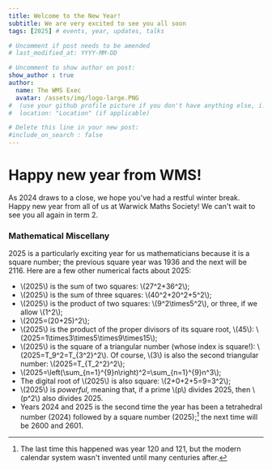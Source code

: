 ```yaml
---
title: Welcome to the New Year!
subtitle: We are very excited to see you all soon
tags: [2025] # events, year, updates, talks

# Uncomment if post needs to be amended
# last_modified_at: YYYY-MM-DD

# Uncomment to show author on post:
show_author : true
author:
  name: The WMS Exec
  avatar: /assets/img/logo-large.PNG
#  (use your github profile picture if you don't have anything else, i.e. https://avatars.githubusercontent.com/u/30439030)
#  location: "Location" (if applicable)

# Delete this line in your new post:
#include_on_search : false
---
```

# Happy new year from WMS!

As 2024 draws to a close, we hope you've had a restful winter break. Happy new year from all of us at Warwick Maths Society! We can't wait to see you all again in term 2.

### Mathematical Miscellany

2025 is a particularly exciting year for us mathematicians because it is a square number; the previous square year was 1936 and the next will be 2116. Here are a few other numerical facts about 2025:

- \\(2025\\) is the sum of two squares: \\(27^2+36^2\\);
- \\(2025\\) is the sum of three squares: \\(40^2+20^2+5^2\\);
- \\(2025\\) is the product of two squares: \\(9^2\times5^2\\), or three, if we allow \\(1^2\\);
- \\(2025=(20+25)^2\\);
- \\(2025\\) is the product of the proper divisors of its square root, \\(45\\): \\(2025=1\times3\times5\times9\times15\\);
- \\(2025\\) is the square of a triangular number (whose index is square!): \\(2025=T_9^2=T_{3^2}^2\\). Of course, \\(3\\) is also the second triangular number: \\(2025=T_{T_2^2}^2\\);
- \\(2025=\left(\sum_{n=1}^{9}n\right)^2=\sum_{n=1}^{9}n^3\\);
- The digital root of \\(2025\\) is also square: \\(2+0+2+5=9=3^2\\);
- \\(2025\\) is *powerful*, meaning that, if a prime \\(p\\) divides 2025, then \\(p^2\\) also divides 2025.
- Years 2024 and 2025 is the second time the year has been a tetrahedral number (2024) followed by a square number (2025);[^1] the next time will be 2600 and 2601.

[^1]: The last time this happened was year 120 and 121, but the modern calendar system wasn't invented until many centuries after.
